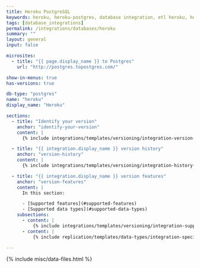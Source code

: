```yaml
---
title: Heroku PostgreSQL
keywords: heroku, heroku-postgres, database integration, etl heroku, heroku etl
tags: [database_integrations]
permalink: /integrations/databases/heroku
summary: ""
layout: general
input: false

microsites:
  - title: "{{ page.display_name }} to Postgres"
    url: "http://postgres.topostgres.com/"

show-in-menus: true
has-versions: true

db-type: "postgres"
name: "heroku"
display_name: "Heroku"

sections:
  - title: "Identify your version"
    anchor: "identify-your-version"
    content: |
      {% include integrations/templates/versioning/integration-version-tiles.html %}

  - title: "{{ integration.display_name }} version history"
    anchor: "version-history"
    content: |
      {% include integrations/templates/versioning/integration-history-and-changelog.html %}

  - title: "{{ integration.display_name }} version features"
    anchor: "version-features"
    content: |
      In this section:

      - [Supported features](#supported-features)
      - [Supported data types](#supported-data-types)
    subsections:
      - content: |
          {% include integrations/templates/versioning/integration-supported-features.html type="version-comparison" feature-type="databases" %}
      - content: |
          {% include replication/templates/data-types/integration-specific-data-types.html %}

---
```

{% include misc/data-files.html %}